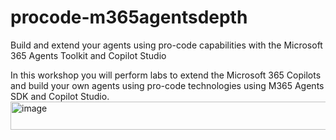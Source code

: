 # procode-m365agentsdepth
Build and extend your agents using pro-code capabilities with the Microsoft 365 Agents Toolkit and Copilot Studio

In this workshop you will perform labs to extend the Microsoft 365 Copilots and build your own agents using pro-code technologies using M365 Agents SDK and  Copilot Studio. 
<img width="2343" height="45" alt="image" src="https://github.com/user-attachments/assets/2aaee676-2400-4019-ad58-5ed65753176e" />

